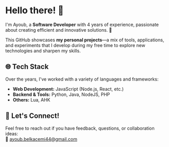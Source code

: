 # Hello there! 👋

I'm Ayoub, a **Software Developer** with 4 years of experience, passionate about creating efficient and innovative solutions. 🚀  

This GitHub showcases **my personal projects**—a mix of tools, applications, and experiments that I develop during my free time to explore new technologies and sharpen my skills.  

## 🌐 Tech Stack  
Over the years, I've worked with a variety of languages and frameworks:  
- **Web Development:** JavaScript (Node.js, React, etc.)  
- **Backend & Tools:** Python, Java, NodeJS, PHP
- **Others:**  Lua, AHK

## 💬 Let's Connect!  
Feel free to reach out if you have feedback, questions, or collaboration ideas:  
📧 [ayoub.belkacemi44@gmail.com](mailto:ayoub.belkacemi44@gmail.com)
